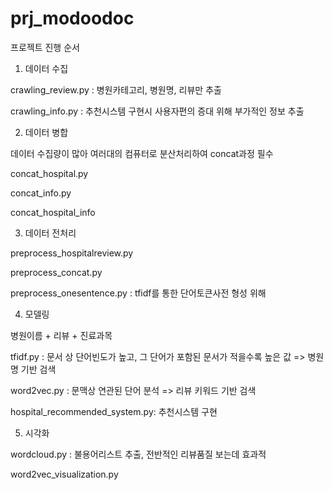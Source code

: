# prj_modoodoc

프로젝트 진행 순서

1. 데이터 수집

crawling_review.py : 병원카테고리, 병원명, 리뷰만 추출

crawling_info.py : 추천시스템 구현시 사용자편의 증대 위해 부가적인 정보 추출

2. 데이터 병합

데이터 수집량이 많아 여러대의 컴퓨터로 분산처리하여 concat과정 필수

concat_hospital.py 

concat_info.py

concat_hospital_info

3. 데이터 전처리

preprocess_hospitalreview.py

preprocess_concat.py

preprocess_onesentence.py : tfidf를 통한 단어토큰사전 형성 위해

4. 모델링

병원이름 + 리뷰 + 진료과목

tfidf.py : 문서 상 단어빈도가 높고, 그 단어가 포함된 문서가 적을수록 높은 값 => 병원명 기반 검색

word2vec.py : 문맥상 연관된 단어 분석 => 리뷰 키워드 기반 검색

hospital_recommended_system.py: 추천시스템 구현

5. 시각화

wordcloud.py : 불용어리스트 추출, 전반적인 리뷰품질 보는데 효과적

word2vec_visualization.py
